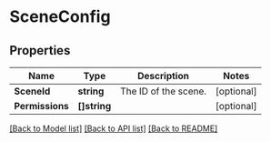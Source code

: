 # SceneConfig

## Properties

Name | Type | Description | Notes
------------ | ------------- | ------------- | -------------
**SceneId** | **string** | The ID of the scene. | [optional] 
**Permissions** | **[]string** |  | [optional] 

[[Back to Model list]](../README.md#documentation-for-models) [[Back to API list]](../README.md#documentation-for-api-endpoints) [[Back to README]](../README.md)


